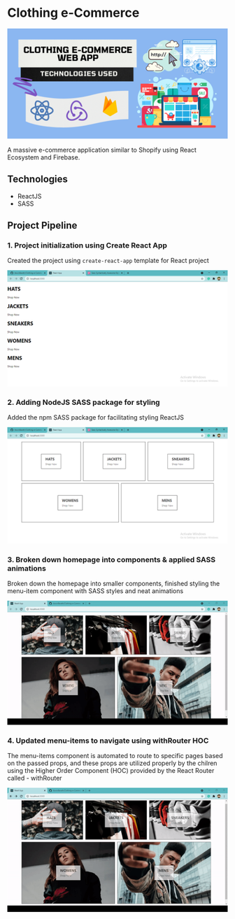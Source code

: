 # Clothing e-Commerce

<p>
    <img src="assets/Clothing e-Commerce App Cover Design.png" alt="Clothing e-Commerce App Cover Design" width="800px" />
</p>

A massive e-commerce application similar to Shopify using React Ecosystem and Firebase.

## Technologies

- ReactJS
- SASS

## Project Pipeline

### 1. Project initialization using Create React App

Created the project using `create-react-app` template for React project

<p>
    <img src="./assets/1 Initialize project using Create React App.png" />
</p>

### 2. Adding NodeJS SASS package for styling 

Added the npm SASS package for facilitating styling ReactJS

<p>
    <img src="./assets/2 Adding SASS.png" />
</p>

### 3. Broken down homepage into components & applied SASS animations

Broken down the homepage into smaller components, finished styling the menu-item component with SASS styles and neat animations

<p>
    <img src="./assets/3 Homepage animations.gif" />
</p>

### 4. Updated menu-items to navigate using withRouter HOC

The menu-items component is automated to route to specific pages based on the passed props, and these props are utilized properly by the chilren using the Higher Order Component (HOC) provided by the React Router called - withRouter

<p>
    <img src="./assets/4 Routing.gif" />
</p>
